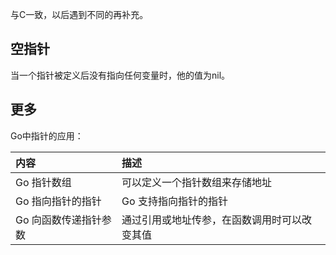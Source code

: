 与C一致，以后遇到不同的再补充。

## 空指针

当一个指针被定义后没有指向任何变量时，他的值为nil。

## 更多

Go中指针的应用：

| 内容 | 描述 |
| :--- | :--- |
| Go 指针数组 | 可以定义一个指针数组来存储地址 |
| Go 指向指针的指针 | Go 支持指向指针的指针 |
| Go 向函数传递指针参数 | 通过引用或地址传参，在函数调用时可以改变其值 |



